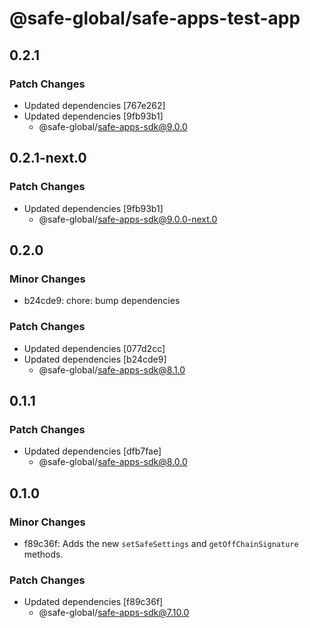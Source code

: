 # @safe-global/safe-apps-test-app

## 0.2.1

### Patch Changes

- Updated dependencies [767e262]
- Updated dependencies [9fb93b1]
  - @safe-global/safe-apps-sdk@9.0.0

## 0.2.1-next.0

### Patch Changes

- Updated dependencies [9fb93b1]
  - @safe-global/safe-apps-sdk@9.0.0-next.0

## 0.2.0

### Minor Changes

- b24cde9: chore: bump dependencies

### Patch Changes

- Updated dependencies [077d2cc]
- Updated dependencies [b24cde9]
  - @safe-global/safe-apps-sdk@8.1.0

## 0.1.1

### Patch Changes

- Updated dependencies [dfb7fae]
  - @safe-global/safe-apps-sdk@8.0.0

## 0.1.0

### Minor Changes

- f89c36f: Adds the new `setSafeSettings` and `getOffChainSignature` methods.

### Patch Changes

- Updated dependencies [f89c36f]
  - @safe-global/safe-apps-sdk@7.10.0
